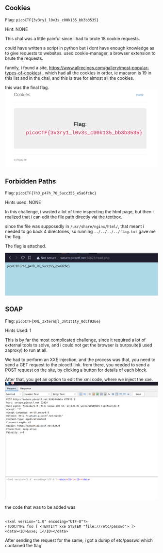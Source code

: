## Cookies

Flag: ```picoCTF{3v3ry1_l0v3s_c00k135_bb3b3535}```

Hint: NONE

This chal was a little painful since i had to brute 18 cookie requests.

could have written a script in python but i dont have enough knowledge as to give requests to websites.
used cookie-manager, a browser extension to brute the requests.

funnily, i found a site, https://www.allrecipes.com/gallery/most-popular-types-of-cookies/ , which had all the cookies in order, ie macaron is 19 in this list and in the chal, and this is true for almost all the cookies.

this was the final flag.
![ALT TEXT](/assets/cookies_tp2.png)

## Forbidden Paths

Flag: ```picoCTF{7h3_p47h_70_5ucc355_e5a6fcbc}```

Hints used: NONE

In this challenge, i wasted a lot of time inspecting the html page, but then i realized that i can edit the file path directly via the textbox.

since the file was supposedly in ```/usr/share/nginx/html/```, that meant i needed to go back 4 directories, so running ```../../../../flag.txt``` gave me the flag.

The flag is attached.

![forbidden](/assets/forbidden_tp2.png)


## SOAP

Flag: ```picoCTF{XML_3xtern@l_3nt1t1ty_0dcf926e}```

Hints Used: 1

This is by far the most complicated challenge, since it required a lot of external tools to solve, and i could not get the browser is burpsuite(i used zaproxy) to run at all.

We had to perform an XXE injection, and the process was that, you need to send a GET request to the picoctf link.
from there, you needed to send a POST request on the site, by clicking a button for details of each block.

After that, you get an option to edit the xml code, where we inject the xxe.
![post](/assets/SOAP1.png)


the code that was to be added was 
```

<?xml version="1.0" encoding="UTF-8"?>
<!DOCTYPE foo [ <!ENTITY xxe SYSTEM "file:///etc/passwd"> ]>
<data><ID>&xxe; 1</ID></data>

```

After sending the request for the same, i got a dump of etc/passwd which contained the flag.


